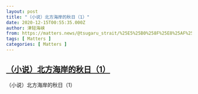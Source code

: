 ```yaml
---
layout: post
title: "（小说）北方海岸的秋日（1）"
date: 2020-12-15T00:55:35.000Z
author: 津轻海峡
from: https://matters.news/@tsugaru_strait/%25E5%25B0%258F%25E8%25AF%25B4-%25E5%258C%2597%25E6%2596%25B9%25E6%25B5%25B7%25E5%25B2%25B8%25E7%259A%2584%25E7%25A7%258B%25E6%2597%25A5-1-bafyreig3btqa5hijyeusrwsq4d5bptkqpfy42pej6xjsm4yursm76dmkr4
tags: [ Matters ]
categories: [ Matters ]
---
```

<!--1607993735000-->
[（小说）北方海岸的秋日（1）](https://matters.news/@tsugaru_strait/%25E5%25B0%258F%25E8%25AF%25B4-%25E5%258C%2597%25E6%2596%25B9%25E6%25B5%25B7%25E5%25B2%25B8%25E7%259A%2584%25E7%25A7%258B%25E6%2597%25A5-1-bafyreig3btqa5hijyeusrwsq4d5bptkqpfy42pej6xjsm4yursm76dmkr4)
------

<div>
（小说）北方海岸的秋日（1）
</div>
